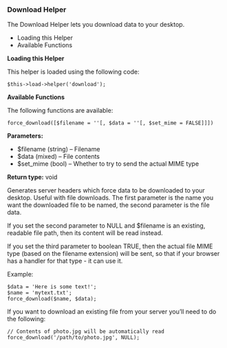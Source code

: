 ### Download Helper ###

The Download Helper lets you download data to your desktop.

- Loading this Helper
- Available Functions

**Loading this Helper**

This helper is loaded using the following code:

	$this->load->helper('download');

**Available Functions**

The following functions are available:

	force_download([$filename = ''[, $data = ''[, $set_mime = FALSE]]])

**Parameters:**	

- $filename (string) – Filename
- $data (mixed) – File contents
- $set_mime (bool) – Whether to try to send the actual MIME type

**Return type:** void

Generates server headers which force data to be downloaded to your desktop. Useful with file downloads. The first parameter is the name you want the downloaded file to be named, the second parameter is the file data.

If you set the second parameter to NULL and $filename is an existing, readable file path, then its content will be read instead.

If you set the third parameter to boolean TRUE, then the actual file MIME type (based on the filename extension) will be sent, so that if your browser has a handler for that type - it can use it.

Example:

	$data = 'Here is some text!';
	$name = 'mytext.txt';
	force_download($name, $data);

If you want to download an existing file from your server you’ll need to do the following:

	// Contents of photo.jpg will be automatically read
	force_download('/path/to/photo.jpg', NULL);